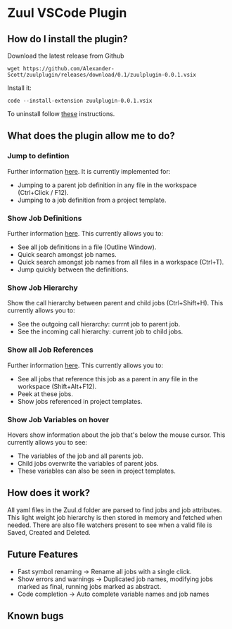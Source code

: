 # Zuul VSCode Plugin

## How do I install the plugin?

Download the latest release from Github

```
wget https://github.com/Alexander-Scott/zuulplugin/releases/download/0.1/zuulplugin-0.0.1.vsix
```

Install it:

```
code --install-extension zuulplugin-0.0.1.vsix
```

To uninstall follow [these](https://code.visualstudio.com/docs/editor/extension-gallery#_uninstall-an-extension) instructions.

## What does the plugin allow me to do?

### Jump to defintion

Further information [here](https://code.visualstudio.com/docs/editor/editingevolved#_go-to-definition). It is currently implemented for:

- Jumping to a parent job definition in any file in the workspace (Ctrl+Click / F12).
- Jumping to a job definition from a project template.

### Show Job Definitions

Further information [here](https://code.visualstudio.com/docs/editor/editingevolved#_go-to-symbol). This currently allows you to:

- See all job definitions in a file (Outline Window).
- Quick search amongst job names.
- Quick search amongst job names from all files in a workspace (Ctrl+T).
- Jump quickly between the definitions.

### Show Job Hierarchy

Show the call hierarchy between parent and child jobs (Ctrl+Shift+H). This currently allows you to:

- See the outgoing call hierarchy: currnt job to parent job.
- See the incoming call hierarchy: current job to child jobs.

### Show all Job References

Further information [here](https://code.visualstudio.com/docs/editor/editingevolved#_peek). This currently allows you to:

- See all jobs that reference this job as a parent in any file in the workspace (Shift+Alt+F12).
- Peek at these jobs.
- Show jobs referenced in project templates.

### Show Job Variables on hover

Hovers show information about the job that's below the mouse cursor. This currently allows you to see:

- The variables of the job and all parents job.
- Child jobs overwrite the variables of parent jobs.
- These variables can also be seen in project templates.

## How does it work?

All yaml files in the Zuul.d folder are parsed to find jobs and job attributes. This light weight job hierarchy is then stored in memory and fetched when needed.
There are also file watchers present to see when a valid file is Saved, Created and Deleted.

## Future Features

- Fast symbol renaming -> Rename all jobs with a single click.
- Show errors and warnings -> Duplicated job names, modifying jobs marked as final, running jobs marked as abstract.
- Code completion -> Auto complete variable names and job names

## Known bugs
